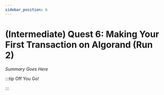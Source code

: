 ```yaml
---
sidebar_position: 6
---
```


# (Intermediate) Quest 6: Making Your First Transaction on Algorand (Run 2)

_Summary Goes Here_

:::tip Off You Go!

<QuestButton text="Happy Questing" link='' />

:::

